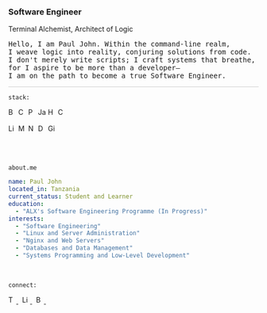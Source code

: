 <h3>Software Engineer</h3>

<p>
<span>Terminal Alchemist</span>, <span>Architect of Logic</span>
</p>

<pre>
Hello, I am Paul John. Within the command-line realm,
I weave logic into reality, conjuring solutions from code.
I don't merely write scripts; I craft systems that breathe,
for I aspire to be more than a developer—
I am on the path to become a true Software Engineer.
</pre>

<div style="border-top: 1px solid #ccc; margin-top: 10px;"></div>

`stack:`

<p>
  <img src="https://cdn.simpleicons.org/bash/f5f5f5" alt="Bash" title="Bash" height="16" width="16">
  <img src="https://cdn.simpleicons.org/c/f5f5f5" alt="C" title="C" height="16" width="16">
  <img src="https://cdn.simpleicons.org/python/f5f5f5" alt="Python" title="Python" height="16" width="16">
  <img src="https://cdn.simpleicons.org/javascript/f5f5f5" alt="JavaScript" title="JavaScript" height="16" width="16">
  <img src="https://cdn.simpleicons.org/html/f5f5f5" alt="HTML" title="HTML" height="16" width="16">
  <img src="https://cdn.simpleicons.org/css/f5f5f5" alt="CSS" title="CSS" height="16" width="16">
</p>

<p>
  <img src="https://cdn.simpleicons.org/linux/f5f5f5" alt="Linux" title="Linux" height="16" width="16">
  <img src="https://cdn.simpleicons.org/mysql/f5f5f5" alt="MySQL" title="MySQL" height="16" width="16">
  <img src="https://cdn.simpleicons.org/nginx/f5f5f5" alt="Nginx" title="Nginx" height="16" width="16">
  <img src="https://cdn.simpleicons.org/docker/f5f5f5" alt="Docker" title="Docker" height="16" width="16">
  <img src="https://cdn.simpleicons.org/git/f5f5f5" alt="Git" title="Git" height="16" width="16">
</p>
<br><br>

<code>about.me</code>

```yaml
name: Paul John
located_in: Tanzania
current_status: Student and Learner
education:
  - "ALX's Software Engineering Programme (In Progress)"
interests:
  - "Software Engineering"
  - "Linux and Server Administration"
  - "Nginx and Web Servers"
  - "Databases and Data Management"
  - "Systems Programming and Low-Level Development"
```

<br>

<code>connect:</code>

<p>
  <a href="https://twitter.com/namestarlit">
    <img src="https://cdn.simpleicons.org/twitter/f5f5f5" alt="Twitter" height="16" width="16">
  </a>&nbsp;
  <a href="https://www.linkedin.com/in/namestarlit/">
    <img src="https://cdn.simpleicons.org/linkedin/f5f5f5" alt="LinkedIn" height="16" width="16">
  </a>&nbsp;
  <a href="https://bento.me/starlit">
    <img src="https://cdn.simpleicons.org/bento/f5f5f5" alt="Bento" height="16" width="16">
  </a>&nbsp;
</p>
